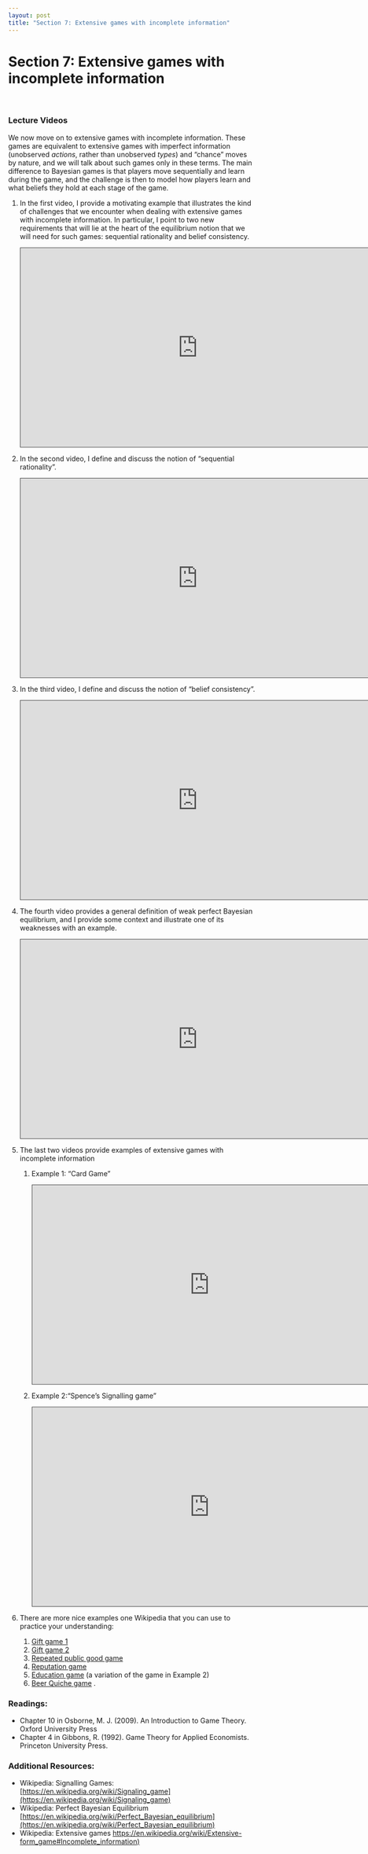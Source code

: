 ```yaml
---
layout: post
title: "Section 7: Extensive games with incomplete information"
---
```


# Section 7: Extensive games with incomplete information

<br>



### Lecture Videos
We now move on to extensive games with incomplete information. These games are equivalent to extensive games with imperfect information (unobserved *actions*, rather than unobserved *types*) and “chance” moves by nature, and we will talk about such games only in these terms. The main difference to Bayesian games is that players move sequentially and learn during the game, and the challenge is then to model how players learn and what beliefs they hold at each stage of the game. 

1. In the first video, I provide a motivating example that illustrates the kind of challenges that we encounter when dealing with extensive games with incomplete information.  In particular, I point to two new requirements that will lie at the heart of the equilibrium notion that we will need for such games: sequential rationality and belief consistency. 

   <p><iframe src="https://york.cloud.panopto.eu/Panopto/Pages/Embed.aspx?id=87d666ec-439d-45d6-8318-acc1015c310f&autoplay=false&offerviewer=true&showtitle=false&showbrand=false&captions=false&interactivity=all" height="405" width="720" style="border: 1px solid #464646;" allowfullscreen allow="autoplay"></iframe></p>
2. In the second video, I define and discuss the notion of “sequential rationality”. 

   <p><iframe src="https://york.cloud.panopto.eu/Panopto/Pages/Embed.aspx?id=4fdf9e2c-0daf-4261-b3ff-acc1015c3b0c&autoplay=false&offerviewer=true&showtitle=false&showbrand=false&captions=false&interactivity=all" height="405" width="720" style="border: 1px solid #464646;" allowfullscreen allow="autoplay"></iframe></p>
3. In the third video, I define and discuss the notion of “belief consistency”. 

   <p><iframe src="https://york.cloud.panopto.eu/Panopto/Pages/Embed.aspx?id=1cd283ed-af17-467b-b77d-acc1015c431b&autoplay=false&offerviewer=true&showtitle=false&showbrand=false&captions=false&interactivity=all" height="405" width="720" style="border: 1px solid #464646;" allowfullscreen allow="autoplay"></iframe></p>
4. The fourth video provides a general definition of weak perfect Bayesian equilibrium, and I provide some context and illustrate one of its weaknesses with an example. 

   <p><iframe src="https://york.cloud.panopto.eu/Panopto/Pages/Embed.aspx?id=bbfea946-4c8c-4d7c-8a3f-acc5009efe9c&autoplay=false&offerviewer=true&showtitle=false&showbrand=false&captions=false&interactivity=all" height="405" width="720" style="border: 1px solid #464646;" allowfullscreen allow="autoplay"></iframe></p>
5. The last two videos provide examples of extensive games with incomplete information

   1. Example  1: “Card Game”
      <p><iframe src="https://york.cloud.panopto.eu/Panopto/Pages/Embed.aspx?id=eb65d576-fd18-409c-9863-acc10164e492&autoplay=false&offerviewer=true&showtitle=false&showbrand=false&captions=false&interactivity=all" height="405" width="720" style="border: 1px solid #464646;" allowfullscreen allow="autoplay"></iframe></p>
   1. Example  2:“Spence’s Signalling game”
   
      <p><iframe src="https://york.cloud.panopto.eu/Panopto/Pages/Embed.aspx?id=0b5094f9-8d45-4f5e-b49f-acc10169f242&autoplay=false&offerviewer=true&showtitle=false&showbrand=false&captions=false&interactivity=all" height="405" width="720" style="border: 1px solid #464646;" allowfullscreen allow="autoplay"></iframe></p>
1. There are more nice examples one Wikipedia that you can use to practice your understanding:
   1. [Gift game 1](https://en.wikipedia.org/wiki/Perfect_Bayesian_equilibrium#Gift_game_1)[ ](https://en.wikipedia.org/wiki/Perfect_Bayesian_equilibrium#Gift_game_1)
   1. [Gift game  2](https://en.wikipedia.org/wiki/Perfect_Bayesian_equilibrium#Gift_game_2)
   1. [Repeated public good game](https://en.wikipedia.org/wiki/Perfect_Bayesian_equilibrium#Repeated_public-good_game)
   1. [Reputation game](https://en.wikipedia.org/wiki/Signaling_game#Reputation_game)
   1. [Education  game](https://en.wikipedia.org/wiki/Signaling_game#Education_game) (a variation of the game in Example 2)
   1. [Beer Quiche game](https://en.wikipedia.org/wiki/Signaling_game#Beer-Quiche_game) .
###
### Readings:
- Chapter 10 in Osborne, M. J. (2009). An Introduction to Game Theory. Oxford University Press
- Chapter 4 in Gibbons, R. (1992). Game Theory for Applied Economists. Princeton University Press.
### Additional Resources: 
- Wikipedia: Signalling Games: [https://en.wikipedia.org/wiki/Signaling_game](https://en.wikipedia.org/wiki/Signaling_game)
- Wikipedia: Perfect Bayesian Equilibrium [https://en.wikipedia.org/wiki/Perfect_Bayesian_equilibrium](https://en.wikipedia.org/wiki/Perfect_Bayesian_equilibrium)
- Wikipedia: Extensive games [https://en.wikipedia.org/wiki/Extensive-form_game#Incomplete_information)](https://en.wikipedia.org/wiki/Extensive-form_game#Incomplete_information)


